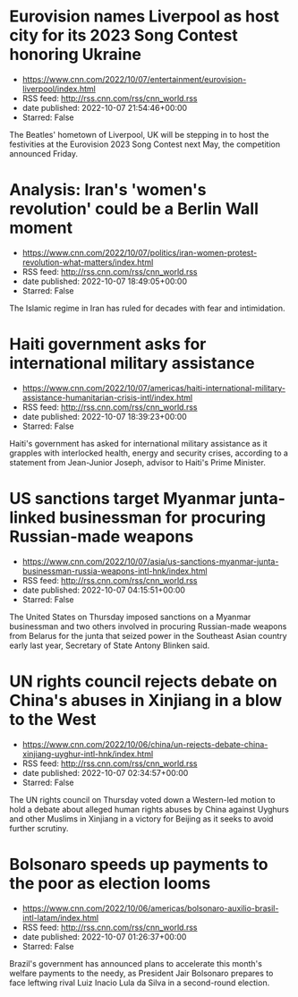 # Eurovision names Liverpool as host city for its 2023 Song Contest honoring Ukraine
 - https://www.cnn.com/2022/10/07/entertainment/eurovision-liverpool/index.html
 - RSS feed: http://rss.cnn.com/rss/cnn_world.rss
 - date published: 2022-10-07 21:54:46+00:00
 - Starred: False

The Beatles' hometown of Liverpool, UK will be stepping in to host the festivities at the Eurovision 2023 Song Contest next May, the competition announced Friday.

# Analysis: Iran's 'women's revolution' could be a Berlin Wall moment
 - https://www.cnn.com/2022/10/07/politics/iran-women-protest-revolution-what-matters/index.html
 - RSS feed: http://rss.cnn.com/rss/cnn_world.rss
 - date published: 2022-10-07 18:49:05+00:00
 - Starred: False

The Islamic regime in Iran has ruled for decades with fear and intimidation.

# Haiti government asks for international military assistance
 - https://www.cnn.com/2022/10/07/americas/haiti-international-military-assistance-humanitarian-crisis-intl/index.html
 - RSS feed: http://rss.cnn.com/rss/cnn_world.rss
 - date published: 2022-10-07 18:39:23+00:00
 - Starred: False

Haiti's government has asked for international military assistance as it grapples with interlocked health, energy and security crises, according to a statement from Jean-Junior Joseph, advisor to Haiti's Prime Minister.

# US sanctions target Myanmar junta-linked businessman for procuring Russian-made weapons
 - https://www.cnn.com/2022/10/07/asia/us-sanctions-myanmar-junta-businessman-russia-weapons-intl-hnk/index.html
 - RSS feed: http://rss.cnn.com/rss/cnn_world.rss
 - date published: 2022-10-07 04:15:51+00:00
 - Starred: False

The United States on Thursday imposed sanctions on a Myanmar businessman and two others involved in procuring Russian-made weapons from Belarus for the junta that seized power in the Southeast Asian country early last year, Secretary of State Antony Blinken said.

# UN rights council rejects debate on China's abuses in Xinjiang in a blow to the West
 - https://www.cnn.com/2022/10/06/china/un-rejects-debate-china-xinjiang-uyghur-intl-hnk/index.html
 - RSS feed: http://rss.cnn.com/rss/cnn_world.rss
 - date published: 2022-10-07 02:34:57+00:00
 - Starred: False

The UN rights council on Thursday voted down a Western-led motion to hold a debate about alleged human rights abuses by China against Uyghurs and other Muslims in Xinjiang in a victory for Beijing as it seeks to avoid further scrutiny.

# Bolsonaro speeds up payments to the poor as election looms
 - https://www.cnn.com/2022/10/06/americas/bolsonaro-auxilio-brasil-intl-latam/index.html
 - RSS feed: http://rss.cnn.com/rss/cnn_world.rss
 - date published: 2022-10-07 01:26:37+00:00
 - Starred: False

Brazil's government has announced plans to accelerate this month's welfare payments to the needy, as President Jair Bolsonaro prepares to face leftwing rival Luiz Inacio Lula da Silva in a second-round election.
